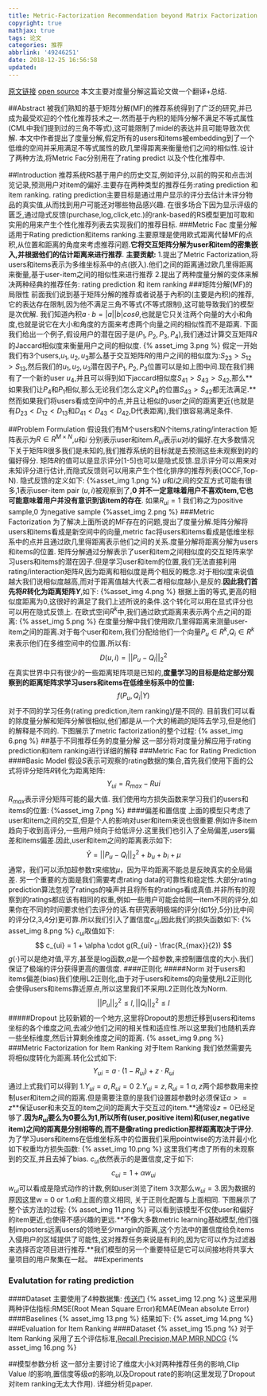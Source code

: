 ```yaml
---
title: Metric-Factorization Recommendation beyond Matrix Factorization
copyright: true
mathjax: true
tags: 论文
categories: 推荐
abbrlink: '49246251'
date: 2018-12-25 16:56:58
updated:
---
```

[原文链接](https://arxiv.org/abs/1802.04606)
[open source](https://github.com/cheungdaven/metricfactorization)
本文主要对度量分解这篇论文做一个翻译+总结.

##Abstract
被我们熟知的基于矩阵分解(MF)的推荐系统得到了广泛的研究,并已成为最受欢迎的个性化推荐技术之一.然而基于內积的矩阵分解不满足不等式属性(CML中我们提到过的三角不等式),这可能限制了midel的表达并且可能导致次优解.
本文中作者提出了度量分解,假定所有的users和items被embedding到了一个低维的空间并采用满足不等式属性的欧几里得距离来衡量他们之间的相似性.设计了两种方法,将Metric Fac分别用在了rating predict 以及个性化推荐中.
<!--more-->
##Introduction
推荐系统RS基于用户的历史交互,例如评分,以前的购买和点击浏览记录,预测用户对item的偏好.主要存在两种类型的推荐任务:rating prediction 和 item ranking.
rating prediction主要目标是通过用户显示的评分去估计未评分物品的真实值,从而找到用户可能还对哪些物品感兴趣.
在很多场合下因为显示评级的匮乏,通过隐式反馈(purchase,log,click,etc.)的rank-based的RS模型更加可取和实用的用来产生个性化推荐列表去实现我们的推荐目标.
###Metric Fac
度量分解适用于Rating prediction和items ranking.主要原理是使用欧式距离代替MF的点积,从位置和距离的角度来考虑推荐问题.**它将交互矩阵分解为user和item的密集嵌入,并根据他们的估计距离来进行推荐**.
**主要贡献:**
1.提出了Metric Factorization,将users和items表示为多维坐标系中的点(嵌入).他们之间的距离通过欧几里得距离来衡量,基于user-item之间的相似性来进行推荐
2.提出了两种度量分解的变体来解决两种经典的推荐任务: rating prediction 和 item ranking
###矩阵分解(MF)的局限性
前面我们说到基于矩阵分解的推荐或者说基于內积的(主要是內积)的推荐,它的表达存在限制,因为他不满足三角不等式(不等式限制),这可能导致我们的模型是次优解.
我们知道內积$a\cdot b = |a||b|cos \theta$,也就是它只关注两个向量的大小和角度,也就是说它在大小和角度的方面来考虑两个向量之间的相似性而不是距离.
下面我们给出一个例子,假设用户的潜在因子是($P_1,P_2,P_3,P_4$),我们通过计算交互矩阵$R$的Jaccard相似度来衡量用户之间的相似度.
{% asset_img 3.png %}
假定一开始我们有3个users,$u_1,u_2,u_3$那么基于交互矩阵$R$的用户之间的相似度为:$S_{23} > S_{12} > S_{13}$,然后我们的$u_1,u_2,u_3$潜在因子$P_1,P_2,P_3$位置可以是如上图中间.现在我们拥有了一个新的user $u_4$,并且可以得到如下jaccard相似度$S_{41} > S_{43} > S_{42}$,那么**如果我们让$P_4$和$P_1$相似,那么无论我们怎么定义$P_4$的位置$S_{43} > S_{42}$都无法满足.**然而如果我们将users看成空间中的点,并且让相似的user之间的距离更近(也就是有$D_{23} < D_{12} < D_{13}$和$D_{41} < D_{43} < D_{42}$,D代表距离),我们很容易满足条件.

##Problem Formulation
假设我们有M个users和N个items,rating/interaction 矩阵表示为$R \in  R^{M \times N}$,$u$和$i$ 分别表示user和item.$R_{ui}$表示$u$对$i$的偏好.在大多数情况下关于矩阵R很多我们是未知的,我们推荐系统的目标就是去预测这些未观察到的的偏好得分.
矩阵$R$的值可以是显示评分[1-5]也可以是隐式反馈.显示评分可以用来对未知评分进行估计,而隐式反馈则可以用来产生个性化排序的推荐列表(OCCF,Top-N).
隐式反馈的定义如下:
{%asset_img 1.png %}
$u$和$i$之间的交互方式可能有很多,1表示user-item pair $(u,i)$被观察到了,**0 并不一定意味着用户不喜欢item,它也可能意味着用户并没有意识到该item的存在**.
如果$R_{ui} = 1$ 我们称之为positive sample,0 为negative sample
{%asset_img 2.png %}
###Metric Factorization
为了解决上面所说的MF存在的问题,提出了度量分解.矩阵分解将users和items看成是新空间中的向量,metric fac将users和items看成是低维坐标系中的点并且通过欧几里得距离表示他们之间的关系.度量分解将距离分解为users和items的位置.
矩阵分解通过分解表示了user和item之间相似度的交互矩阵来学习users和items的潜在因子.但是学习user和item的位置,我们无法直接利用rating/interaction矩阵$R$,因为距离和相似度是两个相反的概念.对于相似度来说值越大我们说相似度越高,而对于距离值越大代表二者相似度越小,是反的.**因此我们首先将$R$转化为距离矩阵$Y$**,如下:
{%asset_img 4.png %}
根据上面的等式,更高的相似度距离为0,这很好的满足了我们上述所说的条件.这个转化可以用在显式评分也可以用在隐式反馈上.
在欧式空间$R^k$中,我们通过欧式距离来表示两个点之间的距离:
{% asset_img 5.png %}
在度量分解中我们使用欧几里得距离来测量user-item之间的距离.对于每个user和item,我们分配给他们一个向量$P_u \in R^k$,$Q_i \in R^k$来表示他们在多维空间中的位置.所以有:
$$
D(u,i) = ||P_u - Q_i||_2^2
$$
在真实世界中只有很少的一些距离矩阵项是已知的,**度量学习的目标是给定部分观察到的距离矩阵求学习users和items在低维坐标系中的位置:**
$$
f(P_u,Q_i|Y)
$$
对于不同的学习任务(rating prediction,item ranking)$f$是不同的.
目前我们可以看的除度量分解和矩阵分解很相似,他们都是从一个大的稀疏的矩阵去学习,但是他们的解释是不同的.
下图展示了metric factorization的整个过程:
{% asset_img 6.png %}
##基于不同推荐任务的度量分解
这一部分将对度量分解应用于rating prediction和item ranking进行详细的解释
###Metric Fac for Rating Prediction
####Basic Model
假设$S$表示可观察的rating数据的集合,首先我们使用下面的公式将评分矩阵$R$转化为距离矩阵:
$$
Y_{ui} = R_{max} - R{ui}
$$
$R_{max}$表示评分矩阵可能的最大值.
我们使用均方损失函数来学习我们的users和items的位置:
{%asset_img 7.png %}
####偏差和置信度
上面的模型只考虑了user和item之间的交互,但是个人的影响对user和item来说也很重要.例如许多item趋向于收到高评分,一些用户倾向于给低评分.这里我们也引入了全局偏差,users偏差和items偏差.因此,user和item之间的距离表示如下:
$$
\hat Y= ||P_u - Q_i||_2^2 + b_u + b_i + \mu
$$
通常，我们可以添加超参数$\tau$来缩放$\mu$，因为平均距离不能总是反映真实的全局偏差.
另一个重要的方面是我们需要考虑rating data的可靠性和稳定性.大部分rating prediction算法忽视了ratings的噪声并且将所有的ratings看成真值.并非所有的观察到的ratings都应该有相同的权重,例如一些用户可能会给同一item不同的评分,如果你在不同的时间要求他们去评分的话.有研究表明极端的评分(如1分,5分)比中间的评分(2,3,4分)更可靠.所以我们引入了置信度$c_{ui}$,因此我们的损失函数如下:
{% asset_img 8.png %}
$c_{ui}$取值如下:
$$
c_{ui} = 1 + \alpha \cdot g(R_{ui} - \frac{R_{max}}{2})
$$
$g(\cdot)$可以是绝对值,平方,甚至是log函数,$\alpha$是一个超参数,来控制置信度的大小.我们保证了极端的评分获得更高的置信度.
####正则化
#####Norm
对于users和items偏差(bias)我们使用L2正则化,由于对于users和items的向量使用L2正则化会使得users和items靠近原点,所以这里我们不采用L2正则化改为Norm.
$$
||P_u||_2^2 \leq l,||Q_i||_2^2 \leq l
$$
#####Dropout
比较新颖的一个地方,这里将Dropout的思想迁移到users和items坐标的各个维度之间,去减少他们之间的相关性和适应性.所以这里我们也随机丢弃一些坐标维度,然后计算剩余维度之间的距离.
{% asset_img 9.png %}
###Metric Factorization for Item Ranking
对于Item Ranking 我们依然需要先将相似度转化为距离.转化公式如下:
$$
Y_{ui} = a \cdot (1 - R_{ui}) + z \cdot R_{ui}
$$
通过上式我们可以得到 
1.$Y_{ui} = a,R_{ui} = 0$
2.$Y_{ui} = z,R_{ui} = 1$
$a,z$两个超参数用来控制user和item之间的距离.但是需要注意的是我们设置超参数时必须保证$a >=z$**保证user和未交互的item之间的距离大于交互过的item.**通常设$z= 0$已经足够了.**因为$R_{ui}$要么为0要么为1,所以所有(user,positive item)和(user,negative item)之间的距离是分别相等的,而不是像rating prediction那样距离取决于评分**.
为了学习users和items在低维坐标系中的位置我们采用pointwise的方法并最小化如下权重均方损失函数:
{% asset_img 10.png %}
这里我们考虑了所有的未观察到的交互,并且去掉了bias.
$c_{ui}$依然表示的是置信度,定于如下:
$$
c_{ui} = 1 + \alpha w_{ui}
$$
$w_{ui}$可以看成是隐式动作的计数,例如user浏览了item 3次那么$w_{ui} = 3$.因为数据的原因这里w = 0 or 1.$\alpha$和上面的意义相同,
关于正则化配置与上面相同.
下图展示了整个该方法的过程:
{% asset_img 11.png %}
可以看到该模型不仅使user和偏好的item更近,也使得不感兴趣的更远.**不像大多数metric learning基础模型,他们强制imposters远离users的领地至少margin的距离,这个方法中的置信度给负items入侵用户的区域提供了可能性,这对推荐任务来说是有利的,因为它可以作为过滤器来选择否定项目进行推荐.**我们模型的另一个重要特征是它可以间接地将共享大量项目的用户聚集在一起。
##Experiments
### Evalutation for rating prediction
####Dataset
主要使用了4种数据集:
[传送门](http://fastml.com/goodbooks-10k)
{% asset_img 12.png %}
这里采用两种评估指标:RMSE(Root Mean Square Error)和MAE(Mean absolute Error)
####Baselines
{% asset_img 13.png %}
结果如下:
{% asset_img 14.png %}
###Evaluation for Item Ranking
####Dataset
{% asset_img 15.png %}
对于Item Ranking 采用了五个评估标准,[Recall,Precision,MAP,MRR,NDCG](https://statusrank.xyz/2018/12/25/%E6%8E%A8%E8%8D%90%E7%B3%BB%E7%BB%9F%E5%B8%B8%E7%94%A8%E8%AF%84%E4%BB%B7%E6%8C%87%E6%A0%87/)
{% asset_img 16.png %}

##模型参数分析
这一部分主要讨论了维度大小k对两种推荐任务的影响,Clip Value $l$的影响,置信度等级$\alpha$的影响,以及Dropout  rate的影响(这里发现了Dropout对item ranking无太大作用).
详细分析见paper.
